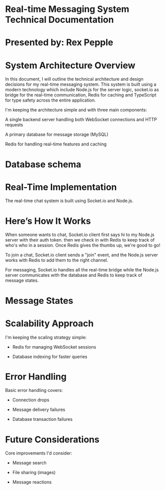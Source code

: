 # Real-time Messaging System Technical Documentation 

 

# Presented by: Rex Pepple 

 

# System Architecture Overview 

In this document, I will outline the technical architecture and design decisions for my real-time messaging system. This system is built using a modern technology which include Node.js for the server logic, socket.io as bridge for the real-time communication, Redis for caching and TypeScript for type safety across the entire application. 

 

I'm keeping the architecture simple and with three main components: 

A single backend server handling both WebSocket connections and HTTP requests 

A primary database for message storage (MySQL) 

Redis for handling real-time features and caching 

 

 

  

 

# Database schema 

 

 

 

 

 

 

 

 

 

 

  

# Real-Time Implementation 

  

The real-time chat system is  built using Socket.io and Node.js. 

 

# Here’s How It Works 

  

When someone wants to chat, Socket.io client first says hi to my Node.js server with their auth token. then we check in with Redis to keep track of who's who in a session. Once Redis gives the thumbs up, we're good to go! 

  

To join a chat, Socket.io client sends a "join" event, and the Node.js server works with Redis to add them to the right channel. 

  

For messaging, Socket.io handles all the real-time bridge while the Node.js server communicates with the database and Redis to keep track of message states. 

  

 

  

# Message States 

 

 

  

 

# Scalability Approach 

 

I'm keeping the scaling strategy simple: 

- Redis for managing WebSocket sessions 

- Database indexing for faster queries 

  

# Error Handling 

Basic error handling covers: 

- Connection drops 

- Message delivery failures 

- Database transaction failures 

   

# Future Considerations 

Core improvements I'd consider: 

- Message search 

- File sharing (images) 

- Message reactions 
